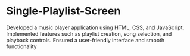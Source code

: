 # Single-Playlist-Screen
Developed a music player application using HTML, CSS, and JavaScript. Implemented features such as playlist creation, song selection, and playback controls. Ensured a user-friendly interface and smooth functionality
